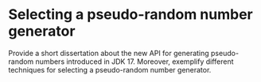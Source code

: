 # Selecting a pseudo-random number generator

Provide a short dissertation about the new API for generating pseudo-random numbers introduced in JDK 17. Moreover,
exemplify different techniques for selecting a pseudo-random number generator.